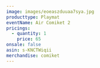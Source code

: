 ```yaml
---
image: images/eoeaszduuaa7sya.jpg
producttype: Playmat
eventName: Air Comiket 2
pricings:
  - quantity: 1
    price: 65
onsale: false
asin: s-KNCTWiqii
merchandise: comiket
---
```

